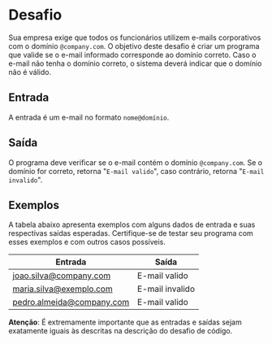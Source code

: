 # Desafio

Sua empresa exige que todos os funcionários utilizem e-mails corporativos com o domínio `@company.com`. O objetivo deste desafio é criar um programa que valide se o e-mail informado corresponde ao domínio correto. Caso o e-mail não tenha o domínio correto, o sistema deverá indicar que o domínio não é válido.

## Entrada
A entrada é um e-mail no formato `nome@domínio`.

## Saída
O programa deve verificar se o e-mail contém o domínio `@company.com`. Se o domínio for correto, retorna "`E-mail valido`", caso contrário, retorna "`E-mail invalido`".

## Exemplos
A tabela abaixo apresenta exemplos com alguns dados de entrada e suas respectivas saídas esperadas. Certifique-se de testar seu programa com esses exemplos e com outros casos possíveis.

| **Entrada**	             | **Saída**        |
|----------------------------|------------------|
| joao.silva@company.com	 | E-mail valido    |
| maria.silva@exemplo.com	 | E-mail invalido  |
| pedro.almeida@company.com	 | E-mail valido    |

**Atenção**: É extremamente importante que as entradas e saídas sejam exatamente iguais às descritas na descrição do desafio de código.
